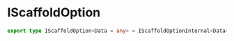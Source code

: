 # IScaffoldOption

```ts
export type IScaffoldOption<Data = any> = IScaffoldOptionInternal<Data>;
```


